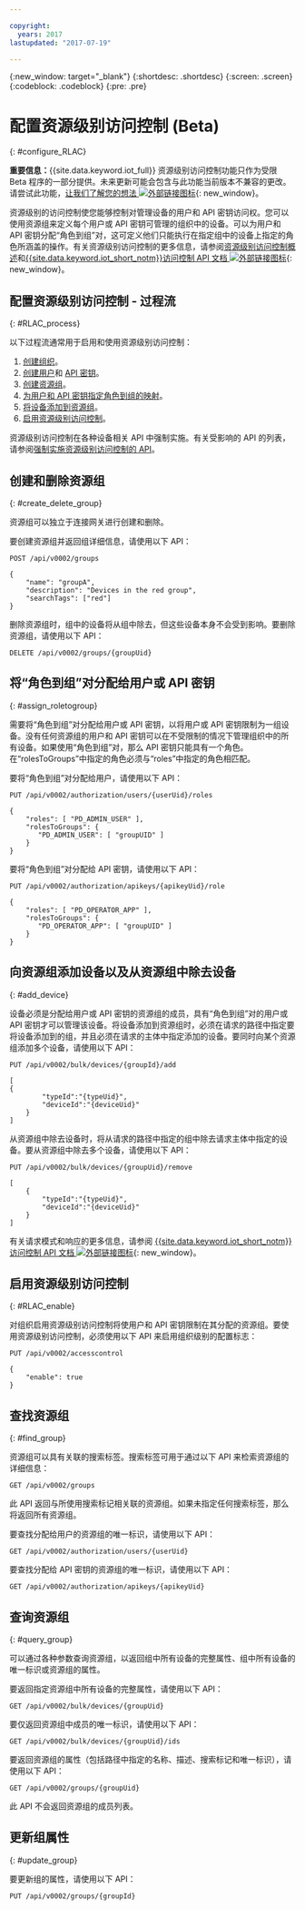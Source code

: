 ```yaml
---

copyright:
  years: 2017
lastupdated: "2017-07-19"

---
```


{:new_window: target="\_blank"}
{:shortdesc: .shortdesc}
{:screen: .screen}
{:codeblock: .codeblock}
{:pre: .pre}

# 配置资源级别访问控制 (Beta)
{: #configure_RLAC}

**重要信息：**{{site.data.keyword.iot_full}} 资源级别访问控制功能只作为受限 Beta 程序的一部分提供。未来更新可能会包含与此功能当前版本不兼容的更改。请尝试此功能，[让我们了解您的想法 ![外部链接图标](../../../icons/launch-glyph.svg "外部链接图标")](https://developer.ibm.com/answers/smart-spaces/17/internet-of-things.html){: new_window}。

资源级别的访问控制使您能够控制对管理设备的用户和 API 密钥访问权。您可以使用资源组来定义每个用户或 API 密钥可管理的组织中的设备。可以为用户和 API 密钥分配“角色到组”对，这可定义他们只能执行在指定组中的设备上指定的角色所涵盖的操作。有关资源级别访问控制的更多信息，请参阅[资源级别访问控制概述](rlac_overview.md)和[{{site.data.keyword.iot_short_notm}}访问控制 API 文档 ![外部链接图标](../../../icons/launch-glyph.svg "外部链接图标")](https://docs.internetofthings.ibmcloud.com/apis/swagger/v0002-beta/security-subjects-beta.html){: new_window}。

## 配置资源级别访问控制 - 过程流
{: #RLAC_process}

以下过程流通常用于启用和使用资源级别访问控制：
1. [创建组织](../iotplatform_overview.html#organizations)。
2. [创建用户](../add_users.html#adding-new-users)和 [API 密钥](../platform_authorization.html#api-key)。
3. [创建资源组](rlac.html#create_delete_group)。
4. [为用户和 API 密钥指定角色到组的映射](rlac.html#assign_roletoegroup)。
5. [将设备添加到资源组](rlac.html#add_device)。
6. [启用资源级别访问控制](rlac.html#RLAC_enable)。

资源级别访问控制在各种设备相关 API 中强制实施。有关受影响的 API 的列表，请参阅[强制实施资源级别访问控制的 API](rlac_overview.html#RLAC_enforced_APIs)。

## 创建和删除资源组
{: #create_delete_group}

资源组可以独立于连接网关进行创建和删除。

要创建资源组并返回组详细信息，请使用以下 API：

    POST /api/v0002/groups

    {
        "name": "groupA",
        "description": "Devices in the red group",
        "searchTags": ["red"]
    }

删除资源组时，组中的设备将从组中除去，但这些设备本身不会受到影响。要删除资源组，请使用以下 API：

    DELETE /api/v0002/groups/{groupUid}


## 将“角色到组”对分配给用户或 API 密钥
{: #assign_roletogroup}

需要将“角色到组”对分配给用户或 API 密钥，以将用户或 API 密钥限制为一组设备。没有任何资源组的用户和 API 密钥可以在不受限制的情况下管理组织中的所有设备。如果使用“角色到组”对，那么 API 密钥只能具有一个角色。在“rolesToGroups”中指定的角色必须与“roles”中指定的角色相匹配。

要将“角色到组”对分配给用户，请使用以下 API：

    PUT /api/v0002/authorization/users/{userUid}/roles

    {
        "roles": [ "PD_ADMIN_USER" ],
        "rolesToGroups": {
           "PD_ADMIN_USER": [ "groupUID" ]
        }
    }



要将“角色到组”对分配给 API 密钥，请使用以下 API：

    PUT /api/v0002/authorization/apikeys/{apikeyUid}/role

    {
        "roles": [ "PD_OPERATOR_APP" ],
        "rolesToGroups": {
           "PD_OPERATOR_APP": [ "groupUID" ]
        }
    }

## 向资源组添加设备以及从资源组中除去设备
{: #add_device}

设备必须是分配给用户或 API 密钥的资源组的成员，具有“角色到组”对的用户或 API 密钥才可以管理该设备。将设备添加到资源组时，必须在请求的路径中指定要将设备添加到的组，并且必须在请求的主体中指定添加的设备。要同时向某个资源组添加多个设备，请使用以下 API：

    PUT /api/v0002/bulk/devices/{groupId}/add

    [
    {
            "typeId":"{typeUid}",
            "deviceId":"{deviceUid}"
        }
    ]

从资源组中除去设备时，将从请求的路径中指定的组中除去请求主体中指定的设备。要从资源组中除去多个设备，请使用以下 API：

    PUT /api/v0002/bulk/devices/{groupUid}/remove

    [
	    {
            "typeId":"{typeUid}",
            "deviceId":"{deviceUid}"
        }
    ]

有关请求模式和响应的更多信息，请参阅 [{{site.data.keyword.iot_short_notm}}访问控制 API 文档 ![外部链接图标](../../../icons/launch-glyph.svg "外部链接图标")](https://docs.internetofthings.ibmcloud.com/apis/swagger/v0002-beta/security-subjects-beta.html){: new_window}。

## 启用资源级别访问控制
{: #RLAC_enable}

对组织启用资源级别访问控制将使用户和 API 密钥限制在其分配的资源组。要使用资源级别访问控制，必须使用以下 API 来启用组织级别的配置标志：

    PUT /api/v0002/accesscontrol

    {
        "enable": true
    }

## 查找资源组
{: #find_group}

资源组可以具有关联的搜索标签。搜索标签可用于通过以下 API 来检索资源组的详细信息：

    GET /api/v0002/groups

此 API 返回与所使用搜索标记相关联的资源组。如果未指定任何搜索标签，那么将返回所有资源组。

要查找分配给用户的资源组的唯一标识，请使用以下 API：

    GET /api/v0002/authorization/users/{userUid}

要查找分配给 API 密钥的资源组的唯一标识，请使用以下 API：

    GET /api/v0002/authorization/apikeys/{apikeyUid}


## 查询资源组
{: #query_group}

可以通过各种参数查询资源组，以返回组中所有设备的完整属性、组中所有设备的唯一标识或资源组的属性。

要返回指定资源组中所有设备的完整属性，请使用以下 API：

    GET /api/v0002/bulk/devices/{groupUid}

要仅返回资源组中成员的唯一标识，请使用以下 API：

    GET /api/v0002/bulk/devices/{groupUid}/ids

要返回资源组的属性（包括路径中指定的名称、描述、搜索标记和唯一标识），请使用以下 API：

    GET /api/v0002/groups/{groupUid}

此 API 不会返回资源组的成员列表。

## 更新组属性
{: #update_group}

要更新组的属性，请使用以下 API：

    PUT /api/v0002/groups/{groupId}
